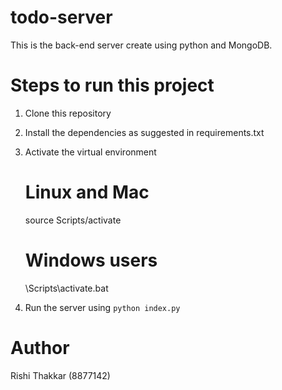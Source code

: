 # todo-server
This is the back-end server create using python and MongoDB.

# Steps to run this project
1. Clone this repository
2. Install the dependencies as suggested in requirements.txt
3. Activate the virtual environment
    # Linux and Mac
    source Scripts/activate

    # Windows users
    \Scripts\activate.bat
4. Run the server using `python index.py`



# Author
Rishi Thakkar (8877142)